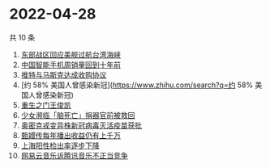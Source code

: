 # 2022-04-28

共 10 条

<!-- BEGIN ZHIHUSEARCH -->
<!-- 最后更新时间 Thu Apr 28 2022 00:12:11 GMT+0800 (China Standard Time) -->
1. [东部战区回应美舰过航台湾海峡](https://www.zhihu.com/search?q=东部战区回应美舰过航台湾海峡)
1. [中国智能手机周销量回到十年前](https://www.zhihu.com/search?q=中国智能手机周销量回到十年前)
1. [推特与马斯克达成收购协议](https://www.zhihu.com/search?q=推特与马斯克达成收购协议)
1. [约 58% 美国人曾感染新冠](https://www.zhihu.com/search?q=约 58% 美国人曾感染新冠)
1. [重生之门王俊凯](https://www.zhihu.com/search?q=重生之门王俊凯)
1. [少女濒临「脑死亡」捐器官前被救回](https://www.zhihu.com/search?q=少女濒临「脑死亡」捐器官前被救回)
1. [奥密克戎变异株新冠病毒灭活疫苗获批](https://www.zhihu.com/search?q=奥密克戎变异株新冠病毒灭活疫苗获批)
1. [甄嬛传每年播出收益仍有上千万](https://www.zhihu.com/search?q=甄嬛传每年播出收益仍有上千万)
1. [上海阳性检出率逐步下降](https://www.zhihu.com/search?q=上海阳性检出率逐步下降)
1. [网易云音乐诉腾讯音乐不正当竞争](https://www.zhihu.com/search?q=网易云音乐诉腾讯音乐不正当竞争)
<!-- END ZHIHUSEARCH -->
